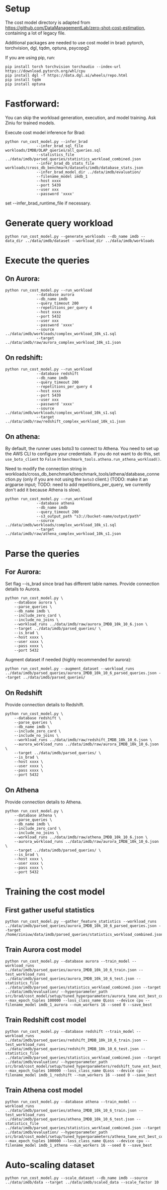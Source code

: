 # Setup
The cost model directory is adapted from https://github.com/DataManagementLab/zero-shot-cost-estimation, 
containing a lot of legacy file.

Additional packages are needed to use cost model in brad: pytorch, torchvision, dgl, tqdm, optuna, psycopg2

If you are using pip, run:
```angular2html
pip install torch torchvision torchaudio --index-url https://download.pytorch.org/whl/cpu
pip install dgl -f https://data.dgl.ai/wheels/repo.html
pip install tqdm
pip install optuna
```

# Fastforward: 

You can skip the workload generation, execution, and model training. Ask Ziniu for trained models.

Execute cost model inference for Brad:
```angular2html
python run_cost_model.py --infer_brad 
              --infer_brad_sql_file workloads/IMDB/OLAP_queries/all_queries.sql
              --statistics_file ../data/imdb/parsed_queries/statistics_workload_combined.json
              --infer_brad_db_stats_file workloads/cross_db_benchmark/datasets/imdb/database_stats.json
              --infer_brad_model_dir ../data/imdb/evaluation/ 
              --filename_model imdb_1
              --host xxxx
              --port 5439
              --user xxx
              --password 'xxxx'
```
set --infer_brad_runtime_file if necessary. 

# Generate query workload
```angular2html
python run_cost_model.py --generate_workloads --db_name imdb --data_dir ../data/imdb/dataset --workload_dir ../data/imdb/workloads
```

# Execute the queries
## On Aurora:
```angular2html
python run_cost_model.py --run_workload 
              --database aurora
              --db_name imdb
              --query_timeout 200 
              --repetitions_per_query 4
              --host xxxx
              --port 5432
              --user xxx
              --password 'xxxx'
              --source ../data/imdb/workloads/complex_workload_10k_s1.sql
              --target ../data/imdb/raw/aurora_complex_workload_10k_s1.json
```

## On redshift:
```angular2html
python run_cost_model.py --run_workload 
              --database redshift
              --db_name imdb
              --query_timeout 200
              --repetitions_per_query 4
              --host xxxx
              --port 5439
              --user xxx
              --password 'xxxx'
              --source ../data/imdb/workloads/complex_workload_10k_s1.sql
              --target ../data/imdb/raw/redshift_complex_workload_10k_s1.json
```

## On athena:
By default, the runner uses boto3 to connect to Athena. You need to set up the
AWS CLI to configure your credentials. If you do not want to do this, set
`use_boto_client` to `False` in `benchmark_tools.athena.run_athena_workload()`.

Need to modify the connection string in workloads/cross_db_benchmark/benchmark_tools/athena/database_connection.py (only if you are not using the `boto3` client.)
(TODO: make it an argparse input; TODO: need to add repetitions_per_query, we currently don't add it because Athena is slow).

```angular2html
python run_cost_model.py --run_workload 
              --database athena
              --db_name imdb
              --query_timeout 200
              --s3_output_path "s3://bucket-name/output/path"
              --source ../data/imdb/workloads/complex_workload_10k_s1.sql
              --target ../data/imdb/raw/athena_complex_workload_10k_s1.json
```

# Parse the queries

## For Aurora:
Set flag --is_brad since brad has different table names. Provide connection details to Aurora.
```angular2html
python run_cost_model.py \
    --database aurora \
    --parse_queries \
    --db_name imdb \
    --include_zero_card \
    --include_no_joins \
    --workload_runs ../data/imdb/raw/aurora_IMDB_10k_10_6.json \
    --target ../data/imdb/parsed_queries/ \
    --is_brad \
    --host xxxx \
    --user xxxx \
    --pass xxxx \
    --port 5432
```


Augment dataset if needed (highly recommended for aurora):
```angular2html
python run_cost_model.py --augment_dataset --workload_runs ../data/imdb/parsed_queries/aurora_IMDB_10k_10_6_parsed_queries.json --target ../data/imdb/parsed_queries/
```


## On Redshift
Provide connection details to Redshift.
```angular2html
python run_cost_model.py \
    --database redshift \
    --parse_queries \
    --db_name imdb \
    --include_zero_card \
    --include_no_joins \
    --workload_runs ../data/imdb/raw/redshift_IMDB_10k_10_6.json \
    --aurora_workload_runs ../data/imdb/raw/aurora_IMDB_10k_10_6.json \
    --target ../data/imdb/parsed_queries/ \
    --is_brad \
    --host xxxx \
    --user xxxx \
    --pass xxxx \
    --port 5432
```

## On Athena
Provide connection details to Athena.
```angular2html
python run_cost_model.py \
    --database athena \
    --parse_queries \
    --db_name imdb \
    --include_zero_card \
    --include_no_joins \
    --workload_runs ../data/imdb/raw/athena_IMDB_10k_10_6.json \
    --aurora_workload_runs ../data/imdb/raw/aurora_IMDB_10k_10_6.json \
    --target ../data/imdb/parsed_queries/ \
    --is_brad \
    --host xxxx \
    --user xxxx \
    --pass xxxx \
    --port 5432
```

# Training the cost model


## First gather useful statistics

```angular2html
python run_cost_model.py --gather_feature_statistics --workload_runs ../data/imdb/parsed_queries/aurora_IMDB_10k_10_6_parsed_queries.json --target /home/ziniuw/data/imdb/parsed_queries/statistics_workload_combined.json
```

## Train Aurora cost model

```angular2html
python run_cost_model.py --database aurora --train_model --workload_runs ../data/imdb/parsed_queries/aurora_IMDB_10k_10_6_train.json --test_workload_runs ../data/imdb/parsed_queries/aurora_IMDB_10k_10_6_test.json --statistics_file ../data/imdb/parsed_queries/statistics_workload_combined.json --target ../data/imdb/evaluation/ --hyperparameter_path src/brad/cost_model/setup/tuned_hyperparameters/aurora_tune_est_best_config.json --max_epoch_tuples 100000 --loss_class_name QLoss --device cpu --filename_model imdb_1_aurora --num_workers 16 --seed 0 --save_best
```

## Train Redshift cost model

```angular2html
python run_cost_model.py --database redshift --train_model --workload_runs ../data/imdb/parsed_queries/redshift_IMDB_10k_10_6_train.json --test_workload_runs ../data/imdb/parsed_queries/redshift_IMDB_10k_10_6_test.json --statistics_file ../data/imdb/parsed_queries/statistics_workload_combined.json --target ../data/imdb/evaluation/ --hyperparameter_path src/brad/cost_model/setup/tuned_hyperparameters/redshift_tune_est_best_config.json --max_epoch_tuples 100000 --loss_class_name QLoss --device cpu --filename_model imdb_1_redshift --num_workers 16 --seed 0 --save_best
```

## Train Athena cost model

```angular2html
python run_cost_model.py --database athena --train_model --workload_runs ../data/imdb/parsed_queries/athena_IMDB_10k_10_6_train.json --test_workload_runs ../data/imdb/parsed_queries/athena_IMDB_10k_10_6_test.json --statistics_file ../data/imdb/parsed_queries/statistics_workload_combined.json --target ../data/imdb/evaluation/ --hyperparameter_path src/brad/cost_model/setup/tuned_hyperparameters/athena_tune_est_best_config.json --max_epoch_tuples 100000 --loss_class_name QLoss --device cpu --filename_model imdb_1_athena --num_workers 16 --seed 0 --save_best
```


# Auto-scaling dataset

```angular2html
python run_cost_model.py --scale_dataset --db_name imdb --source ../data/imdb/data --target ../data/imdb/scaled_data --scale_factor 10
```

